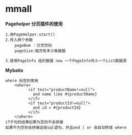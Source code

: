 # mmall

**Pagehelper 分页插件的使用**<br>
``````
1.用PageHelper.start()
2.传入两个参数
    pageNum ：分页页码
    pageSize:每页有多少条数据
    
3.使用PageInfo 组织数据 new 一个PageInfo传入一个List数据源

``````

**Mybatis** 
``````
where 标签的使用
    <where>
          <if test="productName!=null">
            and name like #{productName}
          </if>
          <if test="productId!=null">
            and id = #{productId}
          </if>
    </where>
if子句的结果如果为空则不会拼接
如果不为空则会拼接这段sql语句，并且and | or 会自动转成 where

``````````
